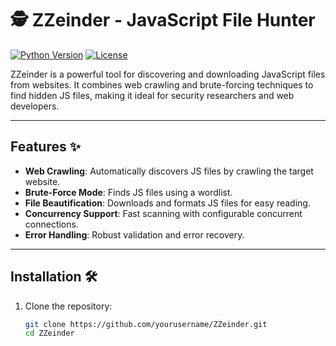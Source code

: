 # 🕵️ ZZeinder - JavaScript File Hunter

[![Python Version](https://img.shields.io/badge/python-3.8%2B-blue)](https://www.python.org/)
[![License](https://img.shields.io/badge/license-MIT-green)](LICENSE)

ZZeinder is a powerful tool for discovering and downloading JavaScript files from websites. It combines web crawling and brute-forcing techniques to find hidden JS files, making it ideal for security researchers and web developers.

---

## Features ✨
- **Web Crawling**: Automatically discovers JS files by crawling the target website.
- **Brute-Force Mode**: Finds JS files using a wordlist.
- **File Beautification**: Downloads and formats JS files for easy reading.
- **Concurrency Support**: Fast scanning with configurable concurrent connections.
- **Error Handling**: Robust validation and error recovery.

---

## Installation 🛠️

1. Clone the repository:
   ```bash
   git clone https://github.com/yourusername/ZZeinder.git
   cd ZZeinder
